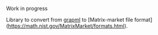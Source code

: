 Work in progress

Library to convert from [grapml](http://graphml.graphdrawing.org/) to [Matrix-market file format] (https://math.nist.gov/MatrixMarket/formats.html).

